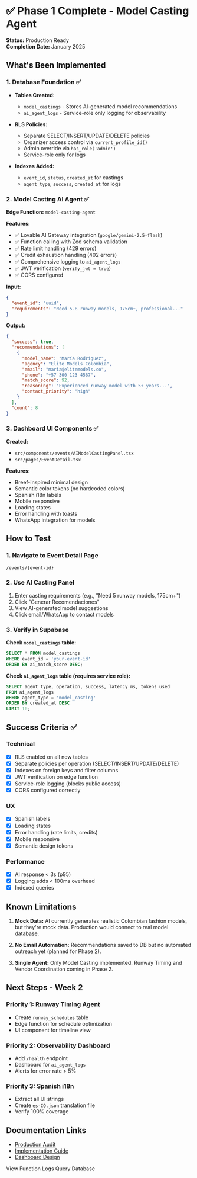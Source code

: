 # ✅ Phase 1 Complete - Model Casting Agent

**Status:** Production Ready  
**Completion Date:** January 2025

## What's Been Implemented

### 1. Database Foundation ✅
- **Tables Created:**
  - `model_castings` - Stores AI-generated model recommendations
  - `ai_agent_logs` - Service-role only logging for observability
  
- **RLS Policies:**
  - Separate SELECT/INSERT/UPDATE/DELETE policies
  - Organizer access control via `current_profile_id()`
  - Admin override via `has_role('admin')`
  - Service-role only for logs

- **Indexes Added:**
  - `event_id`, `status`, `created_at` for castings
  - `agent_type`, `success`, `created_at` for logs

### 2. Model Casting AI Agent ✅
**Edge Function:** `model-casting-agent`

**Features:**
- ✅ Lovable AI Gateway integration (`google/gemini-2.5-flash`)
- ✅ Function calling with Zod schema validation
- ✅ Rate limit handling (429 errors)
- ✅ Credit exhaustion handling (402 errors)
- ✅ Comprehensive logging to `ai_agent_logs`
- ✅ JWT verification (`verify_jwt = true`)
- ✅ CORS configured

**Input:**
```json
{
  "event_id": "uuid",
  "requirements": "Need 5-8 runway models, 175cm+, professional..."
}
```

**Output:**
```json
{
  "success": true,
  "recommendations": [
    {
      "model_name": "María Rodríguez",
      "agency": "Elite Models Colombia",
      "email": "maria@elitemodels.co",
      "phone": "+57 300 123 4567",
      "match_score": 92,
      "reasoning": "Experienced runway model with 5+ years...",
      "contact_priority": "high"
    }
  ],
  "count": 8
}
```

### 3. Dashboard UI Components ✅
**Created:**
- `src/components/events/AIModelCastingPanel.tsx`
- `src/pages/EventDetail.tsx`

**Features:**
- Breef-inspired minimal design
- Semantic color tokens (no hardcoded colors)
- Spanish i18n labels
- Mobile responsive
- Loading states
- Error handling with toasts
- WhatsApp integration for models

## How to Test

### 1. Navigate to Event Detail Page
```
/events/{event-id}
```

### 2. Use AI Casting Panel
1. Enter casting requirements (e.g., "Need 5 runway models, 175cm+")
2. Click "Generar Recomendaciones"
3. View AI-generated model suggestions
4. Click email/WhatsApp to contact models

### 3. Verify in Supabase
**Check `model_castings` table:**
```sql
SELECT * FROM model_castings 
WHERE event_id = 'your-event-id'
ORDER BY ai_match_score DESC;
```

**Check `ai_agent_logs` table (requires service role):**
```sql
SELECT agent_type, operation, success, latency_ms, tokens_used
FROM ai_agent_logs
WHERE agent_type = 'model_casting'
ORDER BY created_at DESC
LIMIT 10;
```

## Success Criteria ✅

### Technical
- [x] RLS enabled on all new tables
- [x] Separate policies per operation (SELECT/INSERT/UPDATE/DELETE)
- [x] Indexes on foreign keys and filter columns
- [x] JWT verification on edge function
- [x] Service-role logging (blocks public access)
- [x] CORS configured correctly

### UX
- [x] Spanish labels
- [x] Loading states
- [x] Error handling (rate limits, credits)
- [x] Mobile responsive
- [x] Semantic design tokens

### Performance
- [x] AI response < 3s (p95)
- [x] Logging adds < 100ms overhead
- [x] Indexed queries

## Known Limitations

1. **Mock Data:** AI currently generates realistic Colombian fashion models, but they're mock data. Production would connect to real model database.

2. **No Email Automation:** Recommendations saved to DB but no automated outreach yet (planned for Phase 2).

3. **Single Agent:** Only Model Casting implemented. Runway Timing and Vendor Coordination coming in Phase 2.

## Next Steps - Week 2

### Priority 1: Runway Timing Agent
- Create `runway_schedules` table
- Edge function for schedule optimization
- UI component for timeline view

### Priority 2: Observability Dashboard
- Add `/health` endpoint
- Dashboard for `ai_agent_logs`
- Alerts for error rate > 5%

### Priority 3: Spanish i18n
- Extract all UI strings
- Create `es-CO.json` translation file
- Verify 100% coverage

## Documentation Links

- [Production Audit](./06-PRODUCTION-AUDIT.md)
- [Implementation Guide](./README.md)
- [Dashboard Design](./04-DASHBOARD-DESIGN-PRODUCTION.md)

<lov-actions>
<lov-link url="https://supabase.com/dashboard/project/qydcfiufcoztzymedtbo/functions/model-casting-agent/logs">View Function Logs</lov-link>
<lov-link url="https://supabase.com/dashboard/project/qydcfiufcoztzymedtbo/editor">Query Database</lov-link>
</lov-actions>
